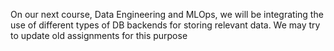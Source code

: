 On our next course, Data Engineering and MLOps, we will be integrating the use of different types of DB backends for storing relevant data.
We may try to update old assignments for this purpose
